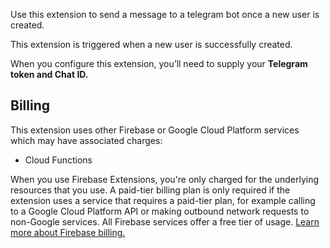 Use this extension to send a message to a telegram bot once a new user is created.

This extension is triggered when a new user is successfully created.

When you configure this extension, you’ll need to supply your **Telegram token and Chat ID.**

## Billing

This extension uses other Firebase or Google Cloud Platform services which may have associated charges:

- Cloud Functions

When you use Firebase Extensions, you're only charged for the underlying resources that you use. A paid-tier billing plan is only required if the extension uses a service that requires a paid-tier plan, for example calling to a Google Cloud Platform API or making outbound network requests to non-Google services. All Firebase services offer a free tier of usage. [Learn more about Firebase billing.](https://firebase.google.com/pricing)
